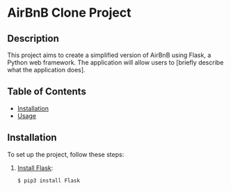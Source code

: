 # AirBnB Clone Project

## Description

This project aims to create a simplified version of AirBnB using Flask, a Python web framework. The application will allow users to [briefly describe what the application does].

## Table of Contents

- [Installation](#installation)
- [Usage](#usage)

## Installation

To set up the project, follow these steps:

1. [Install Flask](https://flask.palletsprojects.com/en/2.1.x/installation/):
   ```bash
   $ pip3 install Flask
